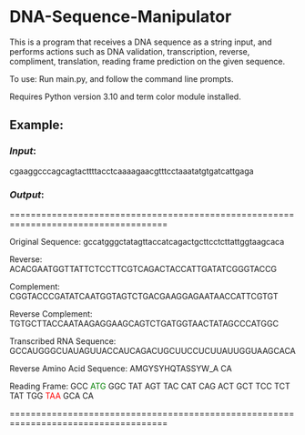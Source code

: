 # DNA-Sequence-Manipulator

 This is a program that receives a DNA sequence as a string input, and performs actions such as DNA validation, transcription, reverse, compliment, translation, reading frame prediction on the given sequence.

 To use: Run main.py, and follow the command line prompts.

 Requires Python version 3.10 and term color module installed.

## Example:

### *Input*: 
 
 cgaaggcccagcagtacttttacctcaaaagaacgtttcctaaatatgtgatcattgaga

### *Output*: 

 ====================================================================================

 Original Sequence: gccatgggctatagttaccatcagactgcttcctcttattggtaagcaca

 Reverse: ACACGAATGGTTATTCTCCTTCGTCAGACTACCATTGATATCGGGTACCG

 Complement: CGGTACCCGATATCAATGGTAGTCTGACGAAGGAGAATAACCATTCGTGT

 Reverse Complement: TGTGCTTACCAATAAGAGGAAGCAGTCTGATGGTAACTATAGCCCATGGC

 Transcribed RNA Sequence: GCCAUGGGCUAUAGUUACCAUCAGACUGCUUCCUCUUAUUGGUAAGCACA

 Reverse Amino Acid Sequence:  AMGYSYHQTASSYW_A CA

 Reading Frame:  GCC <span style="color:green">ATG</span> GGC TAT AGT TAC CAT CAG ACT GCT TCC TCT TAT TGG <span style="color:red">TAA</span> GCA CA

 ====================================================================================

